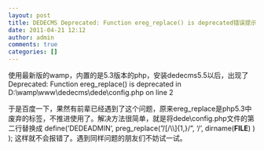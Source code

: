 ```yaml
---
layout: post
title: DEDECMS Deprecated: Function ereg_replace() is deprecated错误提示解决方法
date: 2011-04-21 12:12
author: admin
comments: true
categories: []
---
```

使用最新版的wamp，内置的是5.3版本的php，安装dedecms5.5以后，出现了
Deprecated: Function ereg_replace() is deprecated in D:\wamp\www\dedecms\dede\config.php on line 2
 
于是百度一下，果然有前辈已经遇到了这个问题，原来ereg_replace是php5.3中废弃的标签，不推进使用了。解决方法很简单，就是将dede\config.php文件的第二行替换成
define(’DEDEADMIN’, preg_replace(”/[\/\\\\]{1,}/”, ‘/’, dirname(__FILE__) ) );
这样就不会报错了。遇到同样问题的朋友们不妨试一试。
